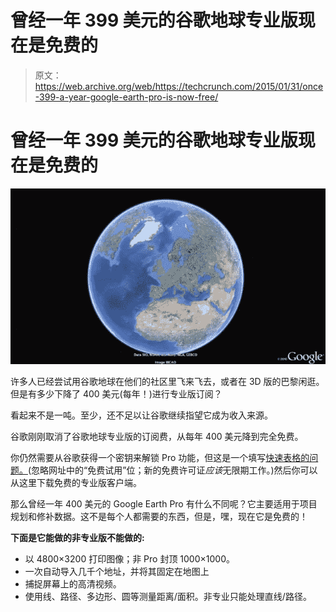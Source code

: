 # 曾经一年 399 美元的谷歌地球专业版现在是免费的

> 原文：<https://web.archive.org/web/https://techcrunch.com/2015/01/31/once-399-a-year-google-earth-pro-is-now-free/>

# 曾经一年 399 美元的谷歌地球专业版现在是免费的

![earth pro](img/0e600d1997297eb4f11f467e7e96eb62.png)

许多人已经尝试用谷歌地球在他们的社区里飞来飞去，或者在 3D 版的巴黎闲逛。但是有多少下降了 400 美元(每年！)进行专业版订阅？

看起来不是一吨。至少，还不足以让谷歌继续指望它成为收入来源。

谷歌刚刚取消了谷歌地球专业版的订阅费，从每年 400 美元降到完全免费。

你仍然需要从谷歌获得一个密钥来解锁 Pro 功能，但这是一个填写[快速表格的问题。](https://web.archive.org/web/20230325063101/https://geoauth.google.com/gev0/free_trial.html)(忽略网址中的“免费试用”位；新的免费许可证*应该*无限期工作。)然后你可以从这里下载免费的专业版客户端。

那么曾经一年 400 美元的 Google Earth Pro 有什么不同呢？它主要适用于项目规划和修补数据。这不是每个人都需要的东西，但是，嘿，现在它是免费的！

**下面是它能做的非专业版不能做的:**

*   以 4800×3200 打印图像；非 Pro 封顶 1000×1000。
*   一次自动导入几千个地址，并将其固定在地图上
*   捕捉屏幕上的高清视频。
*   使用线、路径、多边形、圆等测量距离/面积。非专业只能处理直线/路径。